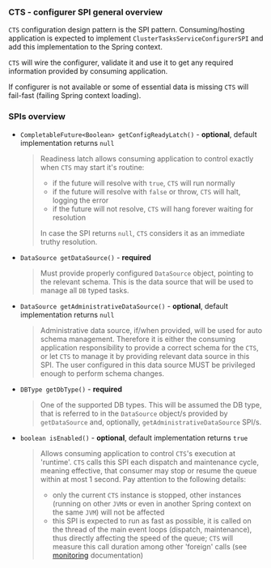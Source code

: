### CTS - configurer SPI general overview

`CTS` configuration design pattern is the SPI pattern.
Consuming/hosting application is expected to implement `ClusterTasksServiceConfigurerSPI` and add this implementation to the Spring context.

`CTS` will wire the configurer, validate it and use it to get any required information provided by consuming application.

If configurer is not available or some of essential data is missing `CTS` will fail-fast (failing Spring context loading).

### SPIs overview

* `CompletableFuture<Boolean> getConfigReadyLatch()` - __optional__, default implementation returns `null`
    > Readiness latch allows consuming application to control exactly when `CTS` may start it's routine:
    > - if the future will resolve with `true`, `CTS` will run normally
    > - if the future will resolve with `false` or throw, `CTS` will halt, logging the error
    > - if the future will not resolve, `CTS` will hang forever waiting for resolution
    >
    > In case the SPI returns `null`, `CTS` considers it as an immediate truthy resolution.


* `DataSource getDataSource()` - __required__
    > Must provide properly configured `DataSource` object, pointing to the relevant schema.
    This is the data source that will be used to manage all `DB` typed tasks. 


* `DataSource getAdministrativeDataSource()` - __optional__, default implementation returns `null`
    > Administrative data source, if/when provided, will be used for auto schema management.
    Therefore it is either the consuming application responsibility to provide a correct schema for the `CTS`, or let `CTS` to manage it by providing relevant data source in this SPI.
    The user configured in this data source MUST be privileged enough to perform schema changes. 


* `DBType getDbType()` - __required__
    > One of the supported DB types. This will be assumed the DB type, that is referred to in the `DataSource` object/s provided by `getDataSource` and, optionally, `getAdministrativeDataSource` SPI/s.


* `boolean isEnabled()` - __optional__, default implementation returns `true`
    > Allows consuming application to control `CTS`'s execution at 'runtime'.
    `CTS` calls this SPI each dispatch and maintenance cycle, meaning effective, that consumer may stop or resume the queue within at most 1 second.
    Pay attention to the following details:
    > - only the current `CTS` instance is stopped, other instances (running on other `JVM`s or even in another Spring context on the same `JVM`) will not be affected
    > - this SPI is expected to run as fast as possible, it is called on the thread of the main event loops (dispatch, maintenance), thus directly affecting the speed of the queue; `CTS` will measure this call duration among other 'foreign' calls (see [monitoring](monitoring.md) documentation)
    